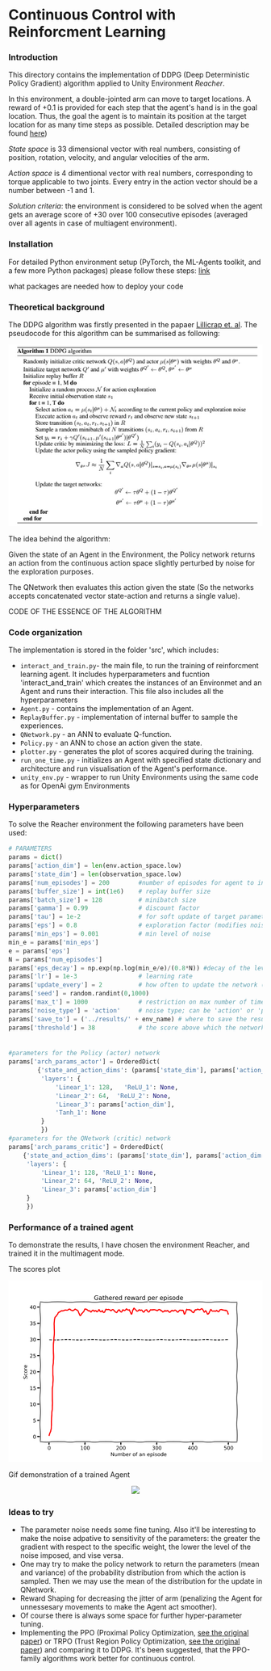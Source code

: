 # Continuous Control with Reinforcment Learning

### Introduction
This directory contains  the implementation of DDPG (Deep Deterministic Policy Gradient) algorithm applied to Unity Environment *Reacher*. 

In this environment, a double-jointed arm can move to target locations. A reward of +0.1 is provided for each step that the agent's hand is in the goal location. Thus, the goal the agent is to maintain its position at the target location for as many time steps as possible. Detailed description may be found [here](https://github.com/Unity-Technologies/ml-agents/blob/master/docs/Learning-Environment-Examples.md#reacher))

*State space* is 33 dimensional vector with real numbers, consisting of position, rotation, velocity, and angular velocities of the arm.

*Action space* is 4 dimentional vector with real numbers, corresponding to torque applicable to two joints. Every entry in the action vector should be a number between -1 and 1.

*Solution criteria*: the environment is considered to be solved when the agent gets an average score of +30 over 100 consecutive episodes (averaged over all agents in case of multiagent environment).

### Installation
For detailed Python environment setup (PyTorch, the ML-Agents toolkit, and a few more Python packages) please follow these steps: [link](https://github.com/udacity/deep-reinforcement-learning#dependencies)

what packages are needed
how to deploy your code

### Theoretical background
The DDPG algorithm was firstly presented in the papaer [Lillicrap et. al](https://arxiv.org/abs/1509.02971).
The pseudocode for this algorithm can be summarised as following:
<p align="center">
<img src="https://github.com/ptolmachev/Continuous_Control/blob/master/img/DDPG_algorithm.jpg"/>
</p>

The idea behind the algorithm:

Given the state of an Agent in the Environment, the Policy network returns an action from the continuous action space slightly perturbed by noise for the exploration purposes. 

The QNetwork then evaluates this action given the state (So the networks accepts concatenated vector state-action and returns a single value).

CODE OF THE ESSENCE OF THE ALGORITHM

### Code organization
The implementation is stored in the folder 'src', which includes:
- `interact_and_train.py`- the main file, to run the training of reinforcment learning agent. It includes hyperparameters and fucntion 'interact_and_train' which creates the instances of an Environmet and an Agent and runs their interaction. This file also includes all the hyperparameters
- `Agent.py` - contains the implementation of an Agent. 
- `ReplayBuffer.py` - implementation of internal buffer to sample the experiences.
- `QNetwork.py` - an ANN to evaluate Q-function.
- `Policy.py` - an ANN to chose an action given the state.
- `plotter.py` - generates the plot of scores acquired during the training.
- `run_one_time.py` - initializes an Agent with specified state dictionary and architecture and run visualisation of the Agent's performance.
- `unity_env.py` - wrapper to run Unity Environments using the same code as for OpenAi gym Environments

### Hyperparameters
To solve the Reacher environment the following parameters have been used:
```python
# PARAMETERS
params = dict()
params['action_dim'] = len(env.action_space.low)
params['state_dim'] = len(observation_space.low)
params['num_episodes'] = 200        #number of episodes for agent to interact with the environment
params['buffer_size'] = int(1e6)    # replay buffer size
params['batch_size'] = 128          # minibatch size
params['gamma'] = 0.99              # discount factor
params['tau'] = 1e-2                # for soft update of target parameters
params['eps'] = 0.8                 # exploration factor (modifies noise)
params['min_eps'] = 0.001           # min level of noise
min_e = params['min_eps']
e = params['eps']
N = params['num_episodes']
params['eps_decay'] = np.exp(np.log(min_e/e)/(0.8*N)) #decay of the level of the noise after each episode
params['lr'] = 1e-3                 # learning rate
params['update_every'] = 2          # how often to update the network (every update_every timestep)
params['seed'] = random.randint(0,1000)
params['max_t'] = 1000              # restriction on max number of timesteps per each episodes
params['noise_type'] = 'action'     # noise type; can be 'action' or 'parameter'
params['save_to'] = ('../results/' + env_name) # where to save the results to
params['threshold'] = 38            # the score above which the network parameters are saved


#parameters for the Policy (actor) network
params['arch_params_actor'] = OrderedDict(
        {'state_and_action_dims': (params['state_dim'], params['action_dim']),
         'layers': {
             'Linear_1': 128,   'ReLU_1': None,
             'Linear_2': 64,  'ReLU_2': None,
             'Linear_3': params['action_dim'],
             'Tanh_1': None
         }
         })
#parameters for the QNetwork (critic) network
params['arch_params_critic'] = OrderedDict(
    {'state_and_action_dims': (params['state_dim'], params['action_dim']),
     'layers': {
         'Linear_1': 128, 'ReLU_1': None,
         'Linear_2': 64, 'ReLU_2': None,
         'Linear_3': params['action_dim']
     }
     })
```
### Performance of a trained agent
To demonstrate the results, I have chosen the environment Reacher, and trained it in the multimagent mode. 

The scores plot

<p align="center">
<img src="https://github.com/ptolmachev/Continuous_Control/blob/master/img/Scores_Reacher.png"/>
</p>

Gif demonstration of a trained Agent
<p align="center">
<img src="https://github.com/ptolmachev/Continuous_Control/blob/master/img/Reacher_20.gif"/>
</p>


### Ideas to try
- The parameter noise needs some fine tuning. Also it'll be interesting to make the noise adpative to sensitivity of the parameters: the greater the gradient with respect to the specific weight, the lower the level of the noise imposed, and vise versa.
- One may try to make the policy network to return the parameters (mean and variance) of the probability distribution from which the action is sampled. Then we may use the mean of the distribution for the update in QNetwork. 
- Reward Shaping for decreasing the jitter of arm (penalizing the Agent for unnessesary movements to make the Agent act smoother). 
- Of course there is always some space for further hyper-parameter tuning.
- Implementing the PPO (Proximal Policy Optimization, [see the original paper](https://arxiv.org/abs/1707.06347)) or TRPO (Trust Region Policy Optimization, [see the original paper](https://arxiv.org/abs/1502.05477)) and comparing it to DDPG. It's been suggested, that the PPO-family algorithms work better for continuous control.

